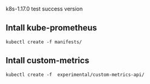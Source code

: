 k8s-1.17.0 test success version

## Intall kube-prometheus
```shell
kubectl create -f manifests/
```
## Intall  custom-metrics
```
kubectl create -f  experimental/custom-metrics-api/
```
